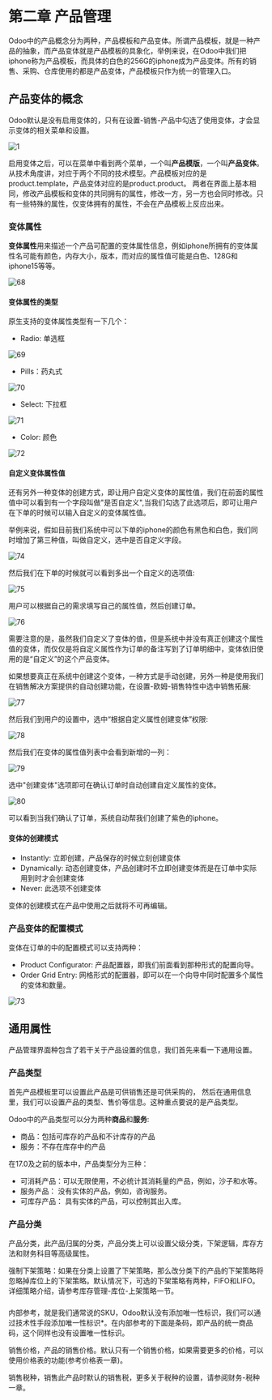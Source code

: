 # 第二章 产品管理

Odoo中的产品概念分为两种，产品模板和产品变体。所谓产品模板，就是一种产品的抽象，而产品变体就是产品模板的具象化，举例来说，在Odoo中我们把iphone称为产品模板，而具体的白色的256G的iphone成为产品变体。所有的销售、采购、仓库使用的都是产品变体，产品模板只作为统一的管理入口。

## 产品变体的概念

Odoo默认是没有启用变体的，只有在设置-销售-产品中勾选了使用变体，才会显示变体的相关菜单和设置。

![1](images/67.png)

启用变体之后，可以在菜单中看到两个菜单，一个叫**产品模版**，一个叫**产品变体**。从技术角度讲，对应于两个不同的技术模型。产品模板对应的是product.template，产品变体对应的是product.product。 两者在界面上基本相同，修改产品模板和变体的共同拥有的属性，修改一方，另一方也会同时修改。只有一些特殊的属性，仅变体拥有的属性，不会在产品模板上反应出来。

### 变体属性

**变体属性**用来描述一个产品可配置的变体属性信息，例如iphone所拥有的变体属性名可能有颜色，内存大小，版本，而对应的属性值可能是白色、128G和iphone15等等。

![68](images/68.png)

#### 变体属性的类型

原生支持的变体属性类型有一下几个：

* Radio: 单选框

![69](./images/69.png)

* Pills：药丸式

![70](./images/70.png)

* Select: 下拉框

![71](./images/71.png)

* Color: 颜色

![72](./images/72.png)

#### 自定义变体属性值

还有另外一种变体的创建方式，即让用户自定义变体的属性值，我们在前面的属性值中可以看到有一个字段叫做"是否自定义",当我们勾选了此选项后，即可让用户在下单的时候可以输入自定义的变体属性值。

举例来说，假如目前我们系统中可以下单的iphone的颜色有黑色和白色，我们同时增加了第三种值，叫做自定义，选中是否自定义字段。

![74](./images/74.png)

然后我们在下单的时候就可以看到多出一个自定义的选项值:

![75](./images/75.png)

用户可以根据自己的需求填写自己的属性值，然后创建订单。

![76](./images/76.png)

需要注意的是，虽然我们自定义了变体的值，但是系统中并没有真正创建这个属性值的变体，而仅仅是将自定义属性作为订单的备注写到了订单明细中，变体依旧使用的是“自定义”的这个产品变体。

如果想要真正在系统中创建这个变体，一种方式是手动创建，另外一种是使用我们在销售解决方案提供的自动创建功能，在设置-欧姆-销售特性中选中销售拓展:

![77](./images/77.png)

然后我们到用户的设置中，选中“根据自定义属性创建变体”权限:

![78](./images/78.png)

然后我们在变体的属性值列表中会看到新增的一列：

![79](./images/79.png)

选中"创建变体"选项即可在确认订单时自动创建自定义属性的变体。

![80](./images/80.png)

可以看到当我们确认了订单，系统自动帮我们创建了紫色的iphone。

#### 变体的创建模式

* Instantly: 立即创建，产品保存的时候立刻创建变体
* Dynamically: 动态创建变体，产品创建时不立即创建变体而是在订单中实际用到时才会创建变体
* Never: 此选项不创建变体

变体的创建模式在产品中使用之后就将不可再编辑。

### 产品变体的配置模式

变体在订单的中的配置模式可以支持两种：

* Product Configurator: 产品配置器，即我们前面看到那种形式的配置向导。
* Order Grid Entry: 网格形式的配置器，即可以在一个向导中同时配置多个属性的变体和数量。

![73](./images/73.png)

## 通用属性

产品管理界面种包含了若干关于产品设置的信息，我们首先来看一下通用设置。

### 产品类型

首先产品模板里可以设置此产品是可供销售还是可供采购的， 然后在通用信息里，我们可以设置产品的类型、售价等信息。这种重点要说的是产品类型。

Odoo中的产品类型可以分为两种**商品**和**服务**:

* 商品：包括可库存的产品和不计库存的产品
* 服务：不存在库存中的产品 

在17.0及之前的版本中，产品类型分为三种：

* 可消耗产品：可以无限使用，不必统计其消耗量的产品，例如，沙子和水等。
* 服务产品： 没有实体的产品，例如，咨询服务。
* 可库存产品： 具有实体的产品，可以控制其出入库。

### 产品分类

产品分类，此产品归属的分类，产品分类上可以设置父级分类，下架逻辑，库存方法和财务科目等高级属性。

强制下架策略：如果在分类上设置了下架策略，那么改分类下的产品的下架策略将忽略掉库位上的下架策略。默认情况下，可选的下架策略有两种，FIFO和LIFO。详细策略介绍，请参考库存管理-库位-上架策略一节。

### 

内部参考，就是我们通常说的SKU，Odoo默认没有添加唯一性标识，我们可以通过技术性手段添加唯一性标识*。在内部参考的下面是条码，即产品的统一商品码，这个同样也没有设置唯一性标识。

销售价格，产品的销售价格。默认只有一个销售价格，如果需要更多的价格，可以使用价格表的功能(参考价格表一章)。

销售税种，销售此产品时默认的销售税，更多关于税种的设置，请参阅财务-税种一章。

